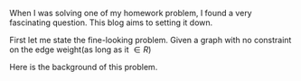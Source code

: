 
When I was solving one of my homework problem, I found a very fascinating question. This blog aims to setting it down.

First let me state the fine-looking problem. Given a graph with no constraint on the edge weight(as long as it $\in R$)

Here is the background of this problem.
